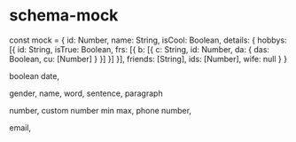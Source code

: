 # schema-mock


const mock = {
	id: Number,
	name: String,
	isCool: Boolean,
	details: {
		hobbys: [{
			id: String,
			isTrue: Boolean,
			frs: [{
				b: [{
					c: String,
					id: Number,
					da: {
						das: Boolean,
						cu: [Number]
					}
				}]
			}]
		}],
		friends: [String],
		ids: [Number],
		wife: null
	}
}

boolean
date,

gender,
name,
word,
sentence,
paragraph

number,
custom number min max,
phone number,

email,